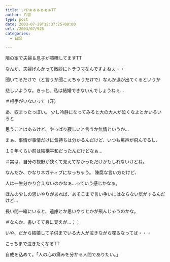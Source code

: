 ```yaml
---
title: いやぁぁぁぁぁぁTT
author: 八雲
type: post
date: 2003-07-29T12:37:25+00:00
url: /2003/07/925
categories:
  - 日記

---
```

隣の家で夫婦＆息子が喧嘩してますTT
  
なんか、夫婦げんかって微妙にトラウマなんですよねぇ・・
  
聞いてるだけで（と言うか聞こえちゃうだけで）なんか涙が出てくるというか
  
悲しいような。きっと、私は結婚できないんでしょうねぇ…
  
＃相手がいないって（汗）

あ、収まったっぽい。 少し冷静になってみると大の大人が泣くなよとかいろいろと
  
思うことはあるけど、やっぱり寂しいと言うか無情というか…
  
まぁ、事情が事情だけに気持ちは分かるんだけど、いつも罵声が飛んでるし、
  
１０年くらい前は結構平和だったんだけどなぁ…
  
＃実は、自分の視野が狭くて見えてなかっただけかもしれないけどね。
  
なんだか、かなりネガティブになっちゃう。 陳腐な言い方だけど、
  
人は一生分かり合えないのかなぁ…っていう感じかなぁ。
  
ほんの少しの思いやりがあれば、あそこまで言い争いにはならない気がするんだけど…
  
長い間一緒にいると、遠慮とか思いやりとかが飛んじゃうのかな。
  
＃なんか、書いてて身に覚えが…；；

いや、だから結婚して子供までいる大人が泣きながら喋るなってば・・・
  
こっちまで泣きたくなるTT

自戒を込めて。「人の心の痛みを分かる人間でありたい。」